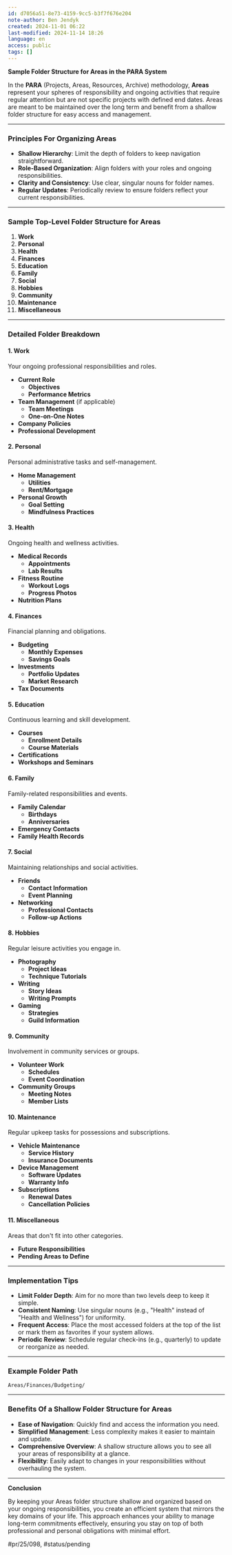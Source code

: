 ```yaml
---
id: d7056a51-8e73-4159-9cc5-b3f7f676e204
note-author: Ben Jendyk
created: 2024-11-01 06:22
last-modified: 2024-11-14 18:26
language: en
access: public
tags: []
---
```


**Sample Folder Structure for Areas in the PARA System**

In the **PARA** (Projects, Areas, Resources, Archive) methodology, **Areas** represent your spheres of responsibility and ongoing activities that require regular attention but are not specific projects with defined end dates. Areas are meant to be maintained over the long term and benefit from a shallow folder structure for easy access and management.

---

### **Principles For Organizing Areas**

- **Shallow Hierarchy**: Limit the depth of folders to keep navigation straightforward.
- **Role-Based Organization**: Align folders with your roles and ongoing responsibilities.
- **Clarity and Consistency**: Use clear, singular nouns for folder names.
- **Regular Updates**: Periodically review to ensure folders reflect your current responsibilities.

---

### **Sample Top-Level Folder Structure for Areas**

1. **Work**
2. **Personal**
3. **Health**
4. **Finances**
5. **Education**
6. **Family**
7. **Social**
8. **Hobbies**
9. **Community**
10. **Maintenance**
11. **Miscellaneous**

---

### **Detailed Folder Breakdown**

#### **1. Work**

Your ongoing professional responsibilities and roles.

- **Current Role**
  - **Objectives**
  - **Performance Metrics**
- **Team Management** (if applicable)
  - **Team Meetings**
  - **One-on-One Notes**
- **Company Policies**
- **Professional Development**

#### **2. Personal**

Personal administrative tasks and self-management.

- **Home Management**
  - **Utilities**
  - **Rent/Mortgage**
- **Personal Growth**
  - **Goal Setting**
  - **Mindfulness Practices**

#### **3. Health**

Ongoing health and wellness activities.

- **Medical Records**
  - **Appointments**
  - **Lab Results**
- **Fitness Routine**
  - **Workout Logs**
  - **Progress Photos**
- **Nutrition Plans**

#### **4. Finances**

Financial planning and obligations.

- **Budgeting**
  - **Monthly Expenses**
  - **Savings Goals**
- **Investments**
  - **Portfolio Updates**
  - **Market Research**
- **Tax Documents**

#### **5. Education**

Continuous learning and skill development.

- **Courses**
  - **Enrollment Details**
  - **Course Materials**
- **Certifications**
- **Workshops and Seminars**

#### **6. Family**

Family-related responsibilities and events.

- **Family Calendar**
  - **Birthdays**
  - **Anniversaries**
- **Emergency Contacts**
- **Family Health Records**

#### **7. Social**

Maintaining relationships and social activities.

- **Friends**
  - **Contact Information**
  - **Event Planning**
- **Networking**
  - **Professional Contacts**
  - **Follow-up Actions**

#### **8. Hobbies**

Regular leisure activities you engage in.

- **Photography**
  - **Project Ideas**
  - **Technique Tutorials**
- **Writing**
  - **Story Ideas**
  - **Writing Prompts**
- **Gaming**
  - **Strategies**
  - **Guild Information**

#### **9. Community**

Involvement in community services or groups.

- **Volunteer Work**
  - **Schedules**
  - **Event Coordination**
- **Community Groups**
  - **Meeting Notes**
  - **Member Lists**

#### **10. Maintenance**

Regular upkeep tasks for possessions and subscriptions.

- **Vehicle Maintenance**
  - **Service History**
  - **Insurance Documents**
- **Device Management**
  - **Software Updates**
  - **Warranty Info**
- **Subscriptions**
  - **Renewal Dates**
  - **Cancellation Policies**

#### **11. Miscellaneous**

Areas that don't fit into other categories.

- **Future Responsibilities**
- **Pending Areas to Define**

---

### **Implementation Tips**

- **Limit Folder Depth**: Aim for no more than two levels deep to keep it simple.
- **Consistent Naming**: Use singular nouns (e.g., "Health" instead of "Health and Wellness") for uniformity.
- **Frequent Access**: Place the most accessed folders at the top of the list or mark them as favorites if your system allows.
- **Periodic Review**: Schedule regular check-ins (e.g., quarterly) to update or reorganize as needed.

---

### **Example Folder Path**

`Areas/Finances/Budgeting/`

---

### **Benefits Of a Shallow Folder Structure for Areas**

- **Ease of Navigation**: Quickly find and access the information you need.
- **Simplified Management**: Less complexity makes it easier to maintain and update.
- **Comprehensive Overview**: A shallow structure allows you to see all your areas of responsibility at a glance.
- **Flexibility**: Easily adapt to changes in your responsibilities without overhauling the system.

---

**Conclusion**

By keeping your Areas folder structure shallow and organized based on your ongoing responsibilities, you create an efficient system that mirrors the key domains of your life. This approach enhances your ability to manage long-term commitments effectively, ensuring you stay on top of both professional and personal obligations with minimal effort.


#pr/25/098, #status/pending